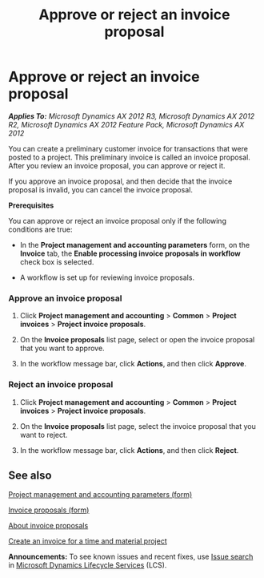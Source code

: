 ﻿---
title: Approve or reject an invoice proposal
TOCTitle: Approve or reject an invoice proposal
ms:assetid: 99ca5d37-b0eb-4cbd-9d1a-83ccc963717d
ms:mtpsurl: https://technet.microsoft.com/en-us/library/Hh209423(v=AX.60)
ms:contentKeyID: 36058700
ms.date: 10/06/2014
mtps_version: v=AX.60
f1_keywords:
- invoice proposal
- approve invoice proposal
- revoke invoice proposal
- project parameters
---

# Approve or reject an invoice proposal 


_**Applies To:** Microsoft Dynamics AX 2012 R3, Microsoft Dynamics AX 2012 R2, Microsoft Dynamics AX 2012 Feature Pack, Microsoft Dynamics AX 2012_

You can create a preliminary customer invoice for transactions that were posted to a project. This preliminary invoice is called an invoice proposal. After you review an invoice proposal, you can approve or reject it.

If you approve an invoice proposal, and then decide that the invoice proposal is invalid, you can cancel the invoice proposal.

**Prerequisites**

You can approve or reject an invoice proposal only if the following conditions are true:

  - In the **Project management and accounting parameters** form, on the **Invoice** tab, the **Enable processing invoice proposals in workflow** check box is selected.

  - A workflow is set up for reviewing invoice proposals.

### Approve an invoice proposal

1.  Click **Project management and accounting** \> **Common** \> **Project invoices** \> **Project invoice proposals**.

2.  On the **Invoice proposals** list page, select or open the invoice proposal that you want to approve.

3.  In the workflow message bar, click **Actions**, and then click **Approve**.

### Reject an invoice proposal

1.  Click **Project management and accounting** \> **Common** \> **Project invoices** \> **Project invoice proposals**.

2.  On the **Invoice proposals** list page, select the invoice proposal that you want to reject.

3.  In the workflow message bar, click **Actions**, and then click **Reject**.

## See also

[Project management and accounting parameters (form)](https://technet.microsoft.com/en-us/library/aa599440\(v=ax.60\))

[Invoice proposals (form)](https://technet.microsoft.com/en-us/library/aa615408\(v=ax.60\))

[About invoice proposals](about-invoice-proposals.md)

[Create an invoice for a time and material project](create-an-invoice-for-a-time-and-material-project.md)

  
**Announcements:** To see known issues and recent fixes, use [Issue search](http://go.microsoft.com/fwlink/?linkid=389258) in [Microsoft Dynamics Lifecycle Services](http://go.microsoft.com/fwlink/?linkid=306505) (LCS).

